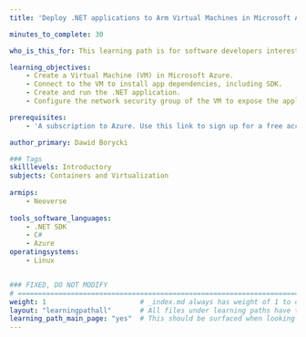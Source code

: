 ```yaml
---
title: 'Deploy .NET applications to Arm Virtual Machines in Microsoft Azure'

minutes_to_complete: 30

who_is_this_for: This learning path is for software developers interested in learning how to deploy .NET applications to Microsoft Azure using Arm64-powered Virtual Machines. 

learning_objectives: 
    - Create a Virtual Machine (VM) in Microsoft Azure.
    - Connect to the VM to install app dependencies, including SDK.
    - Create and run the .NET application.
    - Configure the network security group of the VM to expose the application over the Internet.

prerequisites:
    - 'A subscription to Azure. Use this link to sign up for a free account: https://azure.microsoft.com/en-us/free/'

author_primary: Dawid Borycki

### Tags
skilllevels: Introductory
subjects: Containers and Virtualization
    
armips:
    - Neoverse
    
tools_software_languages:
    - .NET SDK
    - C#
    - Azure
operatingsystems:
    - Linux


### FIXED, DO NOT MODIFY
# ================================================================================
weight: 1                       # _index.md always has weight of 1 to order correctly
layout: "learningpathall"       # All files under learning paths have this same wrapper
learning_path_main_page: "yes"  # This should be surfaced when looking for related content. Only set for _index.md of learning path content.
---
```

